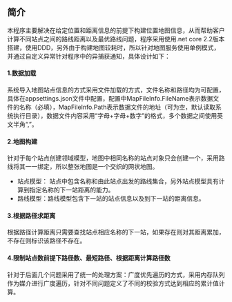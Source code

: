 ## 简介
本程序主要解决在给定位置和距离信息的前提下构建位置地图信息，从而帮助客户计算不同站点之间的路线距离以及最优路线问题，程序采用使用.net core 2.2版本搭建，使用DDD，另外由于构建地图较耗时，所以针对地图服务使用单例模式，并通过自定义异常针对程序中的异捕获通知，具体设计如下：

#### 1.数据加载
系统导入地图站点信息的方式采用文件加载的方式，文件名称和路径均为可配置，具体在appsettings.json文件中配置，配置中MapFileInfo.FileName表示数据文件的名称（必填），MapFileInfo.Path表示数据文件的地址（可为空，默认读取系统执行目录），数据文件内容采用“字母+字母+数字”的格式，多个数据之间使用英文半角“,”。

#### 2.地图构建
针对于每个站点创建领域模型，地图中相同名称的站点对象只会创建一个，采用路线将其一一绑定，所以整张地图是一个交织的网状地图。
- 站点模型： 站点中包含名称和由此站点出发的路线集合，另外站点模型具有计算到指定名称的下一站距离的能力。
- 路线模型：路线模型包含下一站的站点信息以及到下一站的距离信息。

#### 3.根据路径求距离
根据路径计算距离只需要查找站点相应名称的下一站，如果存在则对其距离累加，不存在则标识该路径不存在。

#### 4.限制站点数前提下路径数、最短路径、根据距离计算路径数
针对于后面几个问题采用了统一的处理方案：广度优先遍历的方式，采用内存队列作为媒介进行广度遍历，针对不同问题定义了不同的校验方式达到相应的累计值计算。
